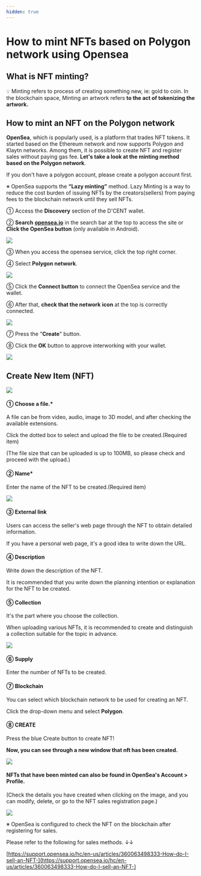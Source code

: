 ```yaml
---
hidden: true
---
```


# How to mint NFTs based on Polygon network using Opensea

## What is NFT minting? &#x20;

💡 Minting refers to process of creating something new, ie: gold to coin. In the blockchain space, Minting an artwork refers **to the act of tokenizing the artwork.**



## How to mint an NFT on the Polygon network

**OpenSea**, which is popularly used, is a platform that trades NFT tokens. It started based on the Ethereum network and now supports Polygon and Klaytn networks. Among them, it is possible to create NFT and register sales without paying gas fee. **Let's take a look at the minting method based on the Polygon network**.



If you don't have a polygon account, please create a polygon account first.



※ OpenSea supports the **“Lazy minting”** method. Lazy Minting is a way to reduce the cost burden of issuing NFTs by the creators(sellers) from paying fees to the blockchain network until they sell NFTs.



① Access the **Discovery** section of the D'CENT wallet.

②  **Search** [**opensea.io**](http://opensea.io) in the search bar at the top to access the site or **Click the OpenSea button** (only available in Android).

![](../.gitbook/assets/1\(en\).png)

③ When you access the opensea service, click the top right corner.

④ Select **Polygon network**.

![](<../.gitbook/assets/2 (12).png>)

⑤ Click the **Connect button** to connect the OpenSea service and the wallet.

⑥ After that, **check that the network** **icon** at the top is correctly connected.

![](<../.gitbook/assets/3 (12).png>)

⑦ Press the "**Create**" button.

⑧ Click the **OK** button to approve interworking with your wallet.

![](<../.gitbook/assets/4 (7).png>)



## Create New Item (NFT)

![](<../.gitbook/assets/5 (6).png>)

#### ① Choose a file.\*

A file can be from video, audio, image to 3D model, and after checking the available extensions.

Click the dotted box to select and upload the file to be created.(Required item)

(The file size that can be uploaded is up to 100MB, so please check and proceed with the upload.)

#### ② Name\*

Enter the name of the NFT to be created.(Required item)

![](<../.gitbook/assets/6 (5).png>)

#### ③ External link

Users can access the seller's web page through the NFT to obtain detailed information.

If you have a personal web page, it's a good idea to write down the URL.

#### ④ Description

Write down the description of the NFT.

It is recommended that you write down the planning intention or explanation for the NFT to be created.

#### ⑤ Collection

It's the part where you choose the collection.

When uploading various NFTs, it is recommended to create and distinguish a collection suitable for the topic in advance.

![](<../.gitbook/assets/7 (5).png>)

#### ⑥ **Supply**

Enter the number of NFTs to be created.

#### ⑦ Blockchain

You can select which blockchain network to be used for creating an NFT.

Click the drop-down menu and select **Polygon**.

#### ⑧ CREATE

Press the blue Create button to create NFT!



**Now, you can see through a new window that nft has been created.**

![](<../.gitbook/assets/8 (5).png>)

#### NFTs that have been minted can also be found in OpenSea's Account > Profile.

(Check the details you have created when clicking on the image, and you can modify, delete, or go to the NFT sales registration page.)

![](<../.gitbook/assets/10 (5).png>)

※ OpenSea is configured to check the NFT on the blockchain after registering for sales.

Please refer to the following for sales methods. ↓↓

[https://support.opensea.io/hc/en-us/articles/360063498333-How-do-I-sell-an-NFT-](https://support.opensea.io/hc/en-us/articles/360063498333-How-do-I-sell-an-NFT-)

